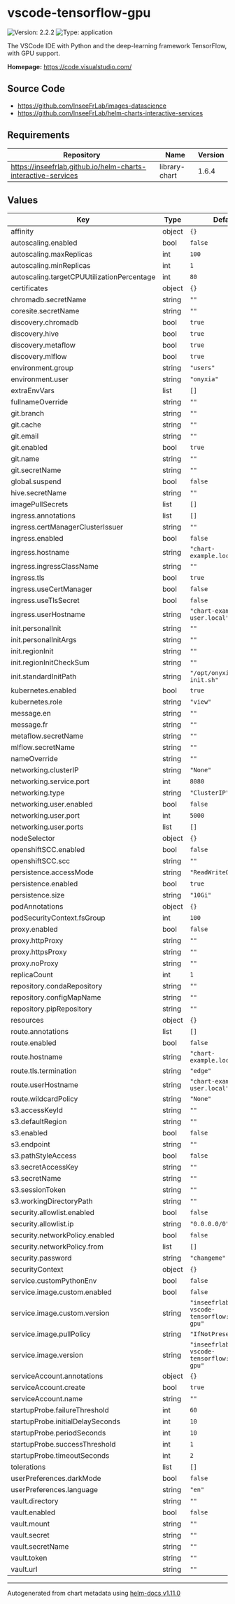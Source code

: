 # vscode-tensorflow-gpu

![Version: 2.2.2](https://img.shields.io/badge/Version-2.2.2-informational?style=flat-square) ![Type: application](https://img.shields.io/badge/Type-application-informational?style=flat-square)

The VSCode IDE with Python and the deep-learning framework TensorFlow, with GPU support.

**Homepage:** <https://code.visualstudio.com/>

## Source Code

* <https://github.com/InseeFrLab/images-datascience>
* <https://github.com/InseeFrLab/helm-charts-interactive-services>

## Requirements

| Repository | Name | Version |
|------------|------|---------|
| https://inseefrlab.github.io/helm-charts-interactive-services | library-chart | 1.6.4 |

## Values

| Key | Type | Default | Description |
|-----|------|---------|-------------|
| affinity | object | `{}` |  |
| autoscaling.enabled | bool | `false` |  |
| autoscaling.maxReplicas | int | `100` |  |
| autoscaling.minReplicas | int | `1` |  |
| autoscaling.targetCPUUtilizationPercentage | int | `80` |  |
| certificates | object | `{}` |  |
| chromadb.secretName | string | `""` |  |
| coresite.secretName | string | `""` |  |
| discovery.chromadb | bool | `true` |  |
| discovery.hive | bool | `true` |  |
| discovery.metaflow | bool | `true` |  |
| discovery.mlflow | bool | `true` |  |
| environment.group | string | `"users"` |  |
| environment.user | string | `"onyxia"` |  |
| extraEnvVars | list | `[]` |  |
| fullnameOverride | string | `""` |  |
| git.branch | string | `""` |  |
| git.cache | string | `""` |  |
| git.email | string | `""` |  |
| git.enabled | bool | `true` |  |
| git.name | string | `""` |  |
| git.secretName | string | `""` |  |
| global.suspend | bool | `false` |  |
| hive.secretName | string | `""` |  |
| imagePullSecrets | list | `[]` |  |
| ingress.annotations | list | `[]` |  |
| ingress.certManagerClusterIssuer | string | `""` |  |
| ingress.enabled | bool | `false` |  |
| ingress.hostname | string | `"chart-example.local"` |  |
| ingress.ingressClassName | string | `""` |  |
| ingress.tls | bool | `true` |  |
| ingress.useCertManager | bool | `false` |  |
| ingress.useTlsSecret | bool | `false` |  |
| ingress.userHostname | string | `"chart-example-user.local"` |  |
| init.personalInit | string | `""` |  |
| init.personalInitArgs | string | `""` |  |
| init.regionInit | string | `""` |  |
| init.regionInitCheckSum | string | `""` |  |
| init.standardInitPath | string | `"/opt/onyxia-init.sh"` |  |
| kubernetes.enabled | bool | `true` |  |
| kubernetes.role | string | `"view"` |  |
| message.en | string | `""` |  |
| message.fr | string | `""` |  |
| metaflow.secretName | string | `""` |  |
| mlflow.secretName | string | `""` |  |
| nameOverride | string | `""` |  |
| networking.clusterIP | string | `"None"` |  |
| networking.service.port | int | `8080` |  |
| networking.type | string | `"ClusterIP"` |  |
| networking.user.enabled | bool | `false` |  |
| networking.user.port | int | `5000` |  |
| networking.user.ports | list | `[]` |  |
| nodeSelector | object | `{}` |  |
| openshiftSCC.enabled | bool | `false` |  |
| openshiftSCC.scc | string | `""` |  |
| persistence.accessMode | string | `"ReadWriteOnce"` |  |
| persistence.enabled | bool | `true` |  |
| persistence.size | string | `"10Gi"` |  |
| podAnnotations | object | `{}` |  |
| podSecurityContext.fsGroup | int | `100` |  |
| proxy.enabled | bool | `false` |  |
| proxy.httpProxy | string | `""` |  |
| proxy.httpsProxy | string | `""` |  |
| proxy.noProxy | string | `""` |  |
| replicaCount | int | `1` |  |
| repository.condaRepository | string | `""` |  |
| repository.configMapName | string | `""` |  |
| repository.pipRepository | string | `""` |  |
| resources | object | `{}` |  |
| route.annotations | list | `[]` |  |
| route.enabled | bool | `false` |  |
| route.hostname | string | `"chart-example.local"` |  |
| route.tls.termination | string | `"edge"` |  |
| route.userHostname | string | `"chart-example-user.local"` |  |
| route.wildcardPolicy | string | `"None"` |  |
| s3.accessKeyId | string | `""` |  |
| s3.defaultRegion | string | `""` |  |
| s3.enabled | bool | `false` |  |
| s3.endpoint | string | `""` |  |
| s3.pathStyleAccess | bool | `false` |  |
| s3.secretAccessKey | string | `""` |  |
| s3.secretName | string | `""` |  |
| s3.sessionToken | string | `""` |  |
| s3.workingDirectoryPath | string | `""` |  |
| security.allowlist.enabled | bool | `false` |  |
| security.allowlist.ip | string | `"0.0.0.0/0"` |  |
| security.networkPolicy.enabled | bool | `false` |  |
| security.networkPolicy.from | list | `[]` |  |
| security.password | string | `"changeme"` |  |
| securityContext | object | `{}` |  |
| service.customPythonEnv | bool | `false` |  |
| service.image.custom.enabled | bool | `false` |  |
| service.image.custom.version | string | `"inseefrlab/onyxia-vscode-tensorflow:py3.12.7-gpu"` |  |
| service.image.pullPolicy | string | `"IfNotPresent"` |  |
| service.image.version | string | `"inseefrlab/onyxia-vscode-tensorflow:py3.12.7-gpu"` |  |
| serviceAccount.annotations | object | `{}` |  |
| serviceAccount.create | bool | `true` |  |
| serviceAccount.name | string | `""` |  |
| startupProbe.failureThreshold | int | `60` |  |
| startupProbe.initialDelaySeconds | int | `10` |  |
| startupProbe.periodSeconds | int | `10` |  |
| startupProbe.successThreshold | int | `1` |  |
| startupProbe.timeoutSeconds | int | `2` |  |
| tolerations | list | `[]` |  |
| userPreferences.darkMode | bool | `false` |  |
| userPreferences.language | string | `"en"` |  |
| vault.directory | string | `""` |  |
| vault.enabled | bool | `false` |  |
| vault.mount | string | `""` |  |
| vault.secret | string | `""` |  |
| vault.secretName | string | `""` |  |
| vault.token | string | `""` |  |
| vault.url | string | `""` |  |

----------------------------------------------
Autogenerated from chart metadata using [helm-docs v1.11.0](https://github.com/norwoodj/helm-docs/releases/v1.11.0)
